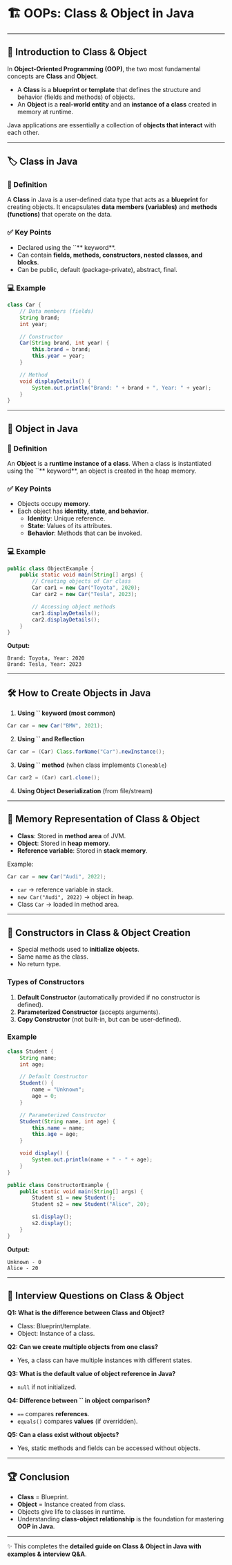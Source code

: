 # 🏗️ **OOPs: Class & Object in Java**

---

## 🧩 **Introduction to Class & Object**

In **Object-Oriented Programming (OOP)**, the two most fundamental concepts are **Class** and **Object**.

- A **Class** is a **blueprint or template** that defines the structure and behavior (fields and methods) of objects.
- An **Object** is a **real-world entity** and an **instance of a class** created in memory at runtime.

Java applications are essentially a collection of **objects that interact** with each other.

---

## 🏷️ **Class in Java**

### 📌 Definition

A **Class** in Java is a user-defined data type that acts as a **blueprint** for creating objects. It encapsulates **data members (variables)** and **methods (functions)** that operate on the data.

### ✅ Key Points

- Declared using the \`\`\*\* keyword\*\*.
- Can contain **fields, methods, constructors, nested classes, and blocks**.
- Can be public, default (package-private), abstract, final.

### 💻 Example

```java
class Car {
    // Data members (fields)
    String brand;
    int year;

    // Constructor
    Car(String brand, int year) {
        this.brand = brand;
        this.year = year;
    }

    // Method
    void displayDetails() {
        System.out.println("Brand: " + brand + ", Year: " + year);
    }
}
```

---

## 🚗 **Object in Java**

### 📌 Definition

An **Object** is a **runtime instance of a class**. When a class is instantiated using the \`\`\*\* keyword\*\*, an object is created in the heap memory.

### ✅ Key Points

- Objects occupy **memory**.
- Each object has **identity, state, and behavior**.
  - **Identity**: Unique reference.
  - **State**: Values of its attributes.
  - **Behavior**: Methods that can be invoked.

### 💻 Example

```java
public class ObjectExample {
    public static void main(String[] args) {
        // Creating objects of Car class
        Car car1 = new Car("Toyota", 2020);
        Car car2 = new Car("Tesla", 2023);

        // Accessing object methods
        car1.displayDetails();
        car2.displayDetails();
    }
}
```

**Output:**

```
Brand: Toyota, Year: 2020
Brand: Tesla, Year: 2023
```

---

## 🛠️ **How to Create Objects in Java**

1. **Using ****\`\`**** keyword (most common)**

```java
Car car = new Car("BMW", 2021);
```

2. **Using ****\`\`**** and Reflection**

```java
Car car = (Car) Class.forName("Car").newInstance();
```

3. **Using ****\`\`**** method** (when class implements `Cloneable`)

```java
Car car2 = (Car) car1.clone();
```

4. **Using Object Deserialization** (from file/stream)

---

## 🧾 **Memory Representation of Class & Object**

- **Class**: Stored in **method area** of JVM.
- **Object**: Stored in **heap memory**.
- **Reference variable**: Stored in **stack memory**.

Example:

```java
Car car = new Car("Audi", 2022);
```

- `car` → reference variable in stack.
- `new Car("Audi", 2022)` → object in heap.
- Class `Car` → loaded in method area.

---

## 🔑 **Constructors in Class & Object Creation**

- Special methods used to **initialize objects**.
- Same name as the class.
- No return type.

### Types of Constructors

1. **Default Constructor** (automatically provided if no constructor is defined).
2. **Parameterized Constructor** (accepts arguments).
3. **Copy Constructor** (not built-in, but can be user-defined).

### Example

```java
class Student {
    String name;
    int age;

    // Default Constructor
    Student() {
        name = "Unknown";
        age = 0;
    }

    // Parameterized Constructor
    Student(String name, int age) {
        this.name = name;
        this.age = age;
    }

    void display() {
        System.out.println(name + " - " + age);
    }
}

public class ConstructorExample {
    public static void main(String[] args) {
        Student s1 = new Student();
        Student s2 = new Student("Alice", 20);

        s1.display();
        s2.display();
    }
}
```

**Output:**

```
Unknown - 0
Alice - 20
```

---

## 🎤 **Interview Questions on Class & Object**

**Q1: What is the difference between Class and Object?**

- Class: Blueprint/template.
- Object: Instance of a class.

**Q2: Can we create multiple objects from one class?**

- Yes, a class can have multiple instances with different states.

**Q3: What is the default value of object reference in Java?**

- `null` if not initialized.

**Q4: Difference between **``** in object comparison?**

- `==` compares **references**.
- `equals()` compares **values** (if overridden).

**Q5: Can a class exist without objects?**

- Yes, static methods and fields can be accessed without objects.

---

## 🏆 **Conclusion**

- **Class** = Blueprint.
- **Object** = Instance created from class.
- Objects give life to classes in runtime.
- Understanding **class-object relationship** is the foundation for mastering **OOP in Java**.

---

✨ This completes the **detailed guide on Class & Object in Java with examples & interview Q&A**.

